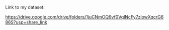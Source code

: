 Link to my dataset: 

https://drive.google.com/drive/folders/1juCNmOQ9vf0VqlNcFy7zlowXqcrG686S?usp=share_link
